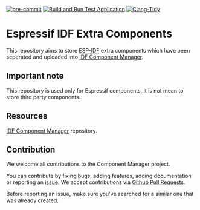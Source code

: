 [![pre-commit](https://img.shields.io/badge/pre--commit-enabled-brightgreen?logo=pre-commit&logoColor=white)](https://github.com/pre-commit/pre-commit)
[![Build and Run Test Application](https://github.com/espressif/idf-extra-components/actions/workflows/build_and_run_test_app.yml/badge.svg?branch=master)](https://github.com/espressif/idf-extra-components/actions/workflows/build_and_run_test_app.yml)
[![Clang-Tidy](https://github.com/espressif/idf-extra-components/actions/workflows/clang-tidy.yml/badge.svg?branch=master)](https://github.com/espressif/idf-extra-components/security/code-scanning?query=is%3Aopen+branch%3Amaster)

# Espressif IDF Extra Components

This repository aims to store [ESP-IDF](https://github.com/espressif/esp-idf) extra components 
which have been seperated and uploaded into [IDF Component Manager](https://components.espressif.com/).

## Important note
This repository is used only for Espressif components, it is not mean to store third party components.

## Resources

[IDF Component Manager](https://github.com/espressif/idf-component-manager) repository.

## Contribution

We welcome all contributions to the Component Manager project.

You can contribute by fixing bugs, adding features, adding documentation or reporting an [issue](https://github.com/espressif/idf-extra-components/issues). We accept contributions via [Github Pull Requests](https://docs.github.com/en/pull-requests/collaborating-with-pull-requests/proposing-changes-to-your-work-with-pull-requests/about-pull-requests).

Before reporting an issue, make sure you've searched for a similar one that was already created.
